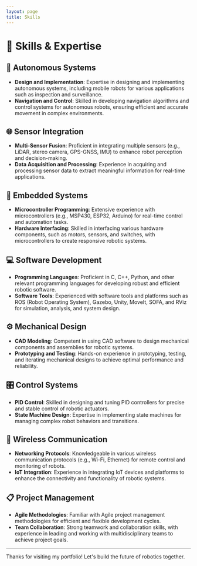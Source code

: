 ```yaml
---
layout: page
title: Skills
---
```


# 🚀 Skills & Expertise

## 🤖 Autonomous Systems
<div class="animate__animated animate__fadeInLeft">
<ul>
  <li><strong>Design and Implementation</strong>: Expertise in designing and implementing autonomous systems, including mobile robots for various applications such as inspection and surveillance.</li>
  <li><strong>Navigation and Control</strong>: Skilled in developing navigation algorithms and control systems for autonomous robots, ensuring efficient and accurate movement in complex environments.</li>
</ul>
</div>

## 🌐 Sensor Integration
<div class="animate__animated animate__fadeInRight">
<ul>
  <li><strong>Multi-Sensor Fusion</strong>: Proficient in integrating multiple sensors (e.g., LiDAR, stereo camera, GPS-GNSS, IMU) to enhance robot perception and decision-making.</li>
  <li><strong>Data Acquisition and Processing</strong>: Experience in acquiring and processing sensor data to extract meaningful information for real-time applications.</li>
</ul>
</div>

## 🔧 Embedded Systems
<div class="animate__animated animate__fadeInLeft">
<ul>
  <li><strong>Microcontroller Programming</strong>: Extensive experience with microcontrollers (e.g., MSP430, ESP32, Arduino) for real-time control and automation tasks.</li>
  <li><strong>Hardware Interfacing</strong>: Skilled in interfacing various hardware components, such as motors, sensors, and switches, with microcontrollers to create responsive robotic systems.</li>
</ul>
</div>

## 💻 Software Development
<div class="animate__animated animate__fadeInRight">
<ul>
  <li><strong>Programming Languages</strong>: Proficient in C, C++, Python, and other relevant programming languages for developing robust and efficient robotic software.</li>
  <li><strong>Software Tools</strong>: Experienced with software tools and platforms such as ROS (Robot Operating System), Gazebo, Unity, MoveIt, SOFA, and RViz for simulation, analysis, and system design.</li>
</ul>
</div>

## ⚙️ Mechanical Design
<div class="animate__animated animate__fadeInLeft">
<ul>
  <li><strong>CAD Modeling</strong>: Competent in using CAD software to design mechanical components and assemblies for robotic systems.</li>
  <li><strong>Prototyping and Testing</strong>: Hands-on experience in prototyping, testing, and iterating mechanical designs to achieve optimal performance and reliability.</li>
</ul>
</div>

## 🎛️ Control Systems
<div class="animate__animated animate__fadeInRight">
<ul>
  <li><strong>PID Control</strong>: Skilled in designing and tuning PID controllers for precise and stable control of robotic actuators.</li>
  <li><strong>State Machine Design</strong>: Expertise in implementing state machines for managing complex robot behaviors and transitions.</li>
</ul>
</div>

## 📡 Wireless Communication
<div class="animate__animated animate__fadeInLeft">
<ul>
  <li><strong>Networking Protocols</strong>: Knowledgeable in various wireless communication protocols (e.g., Wi-Fi, Ethernet) for remote control and monitoring of robots.</li>
  <li><strong>IoT Integration</strong>: Experience in integrating IoT devices and platforms to enhance the connectivity and functionality of robotic systems.</li>
</ul>
</div>

## 📋 Project Management
<div class="animate__animated animate__fadeInRight">
<ul>
  <li><strong>Agile Methodologies</strong>: Familiar with Agile project management methodologies for efficient and flexible development cycles.</li>
  <li><strong>Team Collaboration</strong>: Strong teamwork and collaboration skills, with experience in leading and working with multidisciplinary teams to achieve project goals.</li>
</ul>
</div>

---

Thanks for visiting my portfolio! Let's build the future of robotics together.

<!-- Add the following script in your HTML to load Animate.css for animations and apply custom CSS for hover effects -->
<link rel="stylesheet" href="https://cdnjs.cloudflare.com/ajax/libs/animate.css/4.1.1/animate.min.css"/>
<style>
ul li:hover {
  transform: scale(1.05);
  transition: transform 0.3s ease-in-out;
}
div:hover {
  transform: scale(1.02);
  transition: transform 0.3s ease-in-out;
}
</style>
